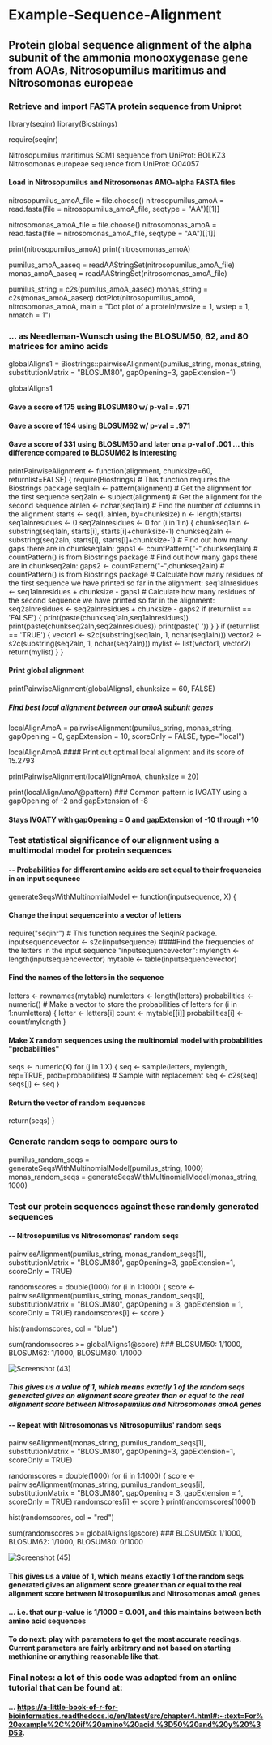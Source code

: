 # Example-Sequence-Alignment

## Protein global sequence alignment of the alpha subunit of the ammonia monooxygenase gene from AOAs, Nitrosopumilus maritimus and Nitrosomonas europeae 

### Retrieve and import FASTA protein sequence from Uniprot
library(seqinr)
library(Biostrings)

require(seqinr)

Nitrosopumilus maritimus SCM1 sequence from UniProt: BOLKZ3
Nitrosomonas europeae sequence from UniProt: Q04057

#### Load in Nitrosopumilus and Nitrosomonas AMO-alpha FASTA files

nitrosopumilus_amoA_file = file.choose()
nitrosopumilus_amoA = read.fasta(file = nitrosopumilus_amoA_file, seqtype = "AA")[[1]]

nitrosomonas_amoA_file = file.choose()
nitrosomonas_amoA = read.fasta(file = nitrosomonas_amoA_file, seqtype = "AA")[[1]]

print(nitrosopumilus_amoA)
print(nitrosomonas_amoA)

pumilus_amoA_aaseq = readAAStringSet(nitrosopumilus_amoA_file)
monas_amoA_aaseq = readAAStringSet(nitrosomonas_amoA_file)

pumilus_string = c2s(pumilus_amoA_aaseq)
monas_string = c2s(monas_amoA_aaseq)
dotPlot(nitrosopumilus_amoA, nitrosomonas_amoA, main = "Dot plot of a protein\nwsize = 1, wstep = 1, nmatch = 1")

### ... as Needleman-Wunsch using the BLOSUM50, 62, and 80 matrices for amino acids
globalAligns1 = Biostrings::pairwiseAlignment(pumilus_string, 
                                  monas_string,
                                  substitutionMatrix = "BLOSUM80",
                                  gapOpening=3, 
                                  gapExtension=1)

globalAligns1
#### Gave a score of 175 using BLOSUM80 w/ p-val = .971
#### Gave a score of 194 using BLOSUM62 w/ p-val = .971
#### Gave a score of 331 using BLOSUM50 and later on a p-val of .001 ... this difference compared to BLOSUM62 is interesting

printPairwiseAlignment <- function(alignment, chunksize=60, returnlist=FALSE)
{
  require(Biostrings)           # This function requires the Biostrings package
  seq1aln <- pattern(alignment) # Get the alignment for the first sequence
  seq2aln <- subject(alignment) # Get the alignment for the second sequence
  alnlen  <- nchar(seq1aln)     # Find the number of columns in the alignment
  starts  <- seq(1, alnlen, by=chunksize)
  n       <- length(starts)
  seq1alnresidues <- 0
  seq2alnresidues <- 0
  for (i in 1:n) {
    chunkseq1aln <- substring(seq1aln, starts[i], starts[i]+chunksize-1)
    chunkseq2aln <- substring(seq2aln, starts[i], starts[i]+chunksize-1)
    # Find out how many gaps there are in chunkseq1aln:
    gaps1 <- countPattern("-",chunkseq1aln) # countPattern() is from Biostrings package
    # Find out how many gaps there are in chunkseq2aln:
    gaps2 <- countPattern("-",chunkseq2aln) # countPattern() is from Biostrings package
    # Calculate how many residues of the first sequence we have printed so far in the alignment:
    seq1alnresidues <- seq1alnresidues + chunksize - gaps1
    # Calculate how many residues of the second sequence we have printed so far in the alignment:
    seq2alnresidues <- seq2alnresidues + chunksize - gaps2
    if (returnlist == 'FALSE')
    {
      print(paste(chunkseq1aln,seq1alnresidues))
      print(paste(chunkseq2aln,seq2alnresidues))
      print(paste(' '))
    }
  }
  if (returnlist == 'TRUE')
  {
    vector1 <- s2c(substring(seq1aln, 1, nchar(seq1aln)))
    vector2 <- s2c(substring(seq2aln, 1, nchar(seq2aln)))
    mylist <- list(vector1, vector2)
    return(mylist)
  }
}


#### Print global alignment 

printPairwiseAlignment(globalAligns1, chunksize = 60, FALSE)


##### Find best local alignment between our amoA subunit genes 
localAlignAmoA = pairwiseAlignment(pumilus_string, monas_string,  gapOpening = 0, gapExtension = 10, scoreOnly = FALSE, type="local")

localAlignAmoA #### Print out optimal local alignment and its score of 15.2793

printPairwiseAlignment(localAlignAmoA, chunksize =  20)

print(localAlignAmoA@pattern) ### Common pattern is IVGATY using a gapOpening of -2 and gapExtension of -8

#### Stays IVGATY with gapOpening = 0 and gapExtension of -10 through +10

### Test statistical significance of our alignment using a multimodal model for protein sequences 
#### -- Probabilities for different amino acids are set equal to their frequencies in an input sequnece

generateSeqsWithMultinomialModel <- function(inputsequence, X)
{
  #### Change the input sequence into a vector of letters
  require("seqinr") # This function requires the SeqinR package.
  inputsequencevector <- s2c(inputsequence)
  ####Find the frequencies of the letters in the input sequence "inputsequencevector":
  mylength <- length(inputsequencevector)
  mytable <- table(inputsequencevector)
  #### Find the names of the letters in the sequence
  letters <- rownames(mytable)
  numletters <- length(letters)
  probabilities <- numeric() # Make a vector to store the probabilities of letters
  for (i in 1:numletters)
  {
    letter <- letters[i]
    count <- mytable[[i]]
    probabilities[i] <- count/mylength
  }
  #### Make X random sequences using the multinomial model with probabilities "probabilities"
  seqs <- numeric(X)
  for (j in 1:X)
  {
    seq <- sample(letters, mylength, rep=TRUE, prob=probabilities) # Sample with replacement
    seq <- c2s(seq)
    seqs[j] <- seq
  }
  #### Return the vector of random sequences
  return(seqs)
}

### Generate random seqs to compare ours to 
pumilus_random_seqs = generateSeqsWithMultinomialModel(pumilus_string, 1000)
monas_random_seqs = generateSeqsWithMultinomialModel(monas_string, 1000)

### Test our protein sequences against these randomly generated sequences
#### -- Nitrosopumilus vs Nitrosomonas' random seqs

pairwiseAlignment(pumilus_string, monas_random_seqs[1], 
                  substitutionMatrix = "BLOSUM80",
                  gapOpening=3, 
                  gapExtension=1, 
                  scoreOnly = TRUE)

randomscores = double(1000)
for (i in 1:1000)
{
  score <- pairwiseAlignment(pumilus_string, monas_random_seqs[i], 
                             substitutionMatrix = "BLOSUM80",
                             gapOpening = 3, gapExtension = 1, scoreOnly = TRUE)
  randomscores[i] <- score
}

hist(randomscores, col = "blue")

sum(randomscores >= globalAligns1@score) ### BLOSUM50: 1/1000, BLOSUM62: 1/1000, BLOSUM80: 1/1000   

![Screenshot (43)](https://user-images.githubusercontent.com/32500894/151642083-f0aaca70-1d09-4836-a8bd-516b2c6622d9.png)

##### This gives us a value of 1, which means exactly 1 of the random seqs generated gives an alignment score greater than or equal to the real alignment score between Nitrosopumilus and Nitrosomonas amoA genes
#### -- Repeat with Nitrosomonas vs Nitrosopumilus' random seqs

pairwiseAlignment(monas_string, pumilus_random_seqs[1], 
                  substitutionMatrix = "BLOSUM80",
                  gapOpening=3, 
                  gapExtension=1, 
                  scoreOnly = TRUE)

randomscores = double(1000)
for (i in 1:1000)
{
  score <- pairwiseAlignment(monas_string, pumilus_random_seqs[i], 
                             substitutionMatrix = "BLOSUM80",
                             gapOpening = 3, gapExtension = 1, scoreOnly = TRUE)
  randomscores[i] <- score
}
print(randomscores[1000])

hist(randomscores, col = "red")

sum(randomscores >= globalAligns1@score) ### BLOSUM50: 1/1000, BLOSUM62: 1/1000, BLOSUM80: 0/1000

![Screenshot (45)](https://user-images.githubusercontent.com/32500894/151642136-b8234ea6-d723-46d3-bb71-7a998478389c.png)

#### This gives us a value of 1, which means exactly 1 of the random seqs generated gives an alignment score greater than or equal to the real alignment score between Nitrosopumilus and Nitrosomonas amoA genes
#### ... i.e. that our p-value is 1/1000 = 0.001, and this maintains between both amino acid sequences

#### To do next: play with parameters to get the most accurate readings. Current parameters are fairly arbitrary and not based on starting methionine or anything reasonable like that. 

### Final notes: a lot of this code was adapted from an online tutorial that can be found at: 
#### ... https://a-little-book-of-r-for-bioinformatics.readthedocs.io/en/latest/src/chapter4.html#:~:text=For%20example%2C%20if%20amino%20acid,%3D50%20and%20y%20%3D53.


